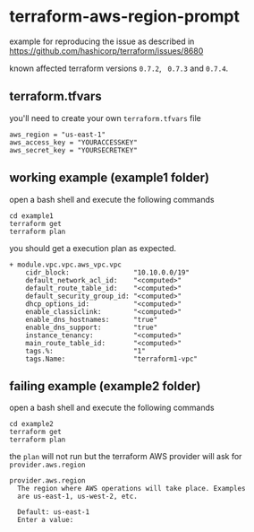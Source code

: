 # terraform-aws-region-prompt
example for reproducing the issue as described in https://github.com/hashicorp/terraform/issues/8680

known affected terraform versions `0.7.2`, ` 0.7.3` and `0.7.4`.

## terraform.tfvars
you'll need to create your own `terraform.tfvars` file

```hcl 
aws_region = "us-east-1"
aws_access_key = "YOURACCESSKEY"
aws_secret_key = "YOURSECRETKEY"
```

## working example (example1 folder)

open a bash shell and execute the following commands
```hcl 
cd example1
terraform get
terraform plan
```
you should get a execution plan as expected.

```hcl
+ module.vpc.vpc.aws_vpc.vpc
    cidr_block:                "10.10.0.0/19"
    default_network_acl_id:    "<computed>"
    default_route_table_id:    "<computed>"
    default_security_group_id: "<computed>"
    dhcp_options_id:           "<computed>"
    enable_classiclink:        "<computed>"
    enable_dns_hostnames:      "true"
    enable_dns_support:        "true"
    instance_tenancy:          "<computed>"
    main_route_table_id:       "<computed>"
    tags.%:                    "1"
    tags.Name:                 "terraform1-vpc"
```

## failing example (example2 folder)

open a bash shell and execute the following commands

```hcl 
cd example2
terraform get
terraform plan
```

the `plan` will not run but the terraform AWS provider will ask for `provider.aws.region`

```hcl
provider.aws.region
  The region where AWS operations will take place. Examples
  are us-east-1, us-west-2, etc.

  Default: us-east-1
  Enter a value: 
```
